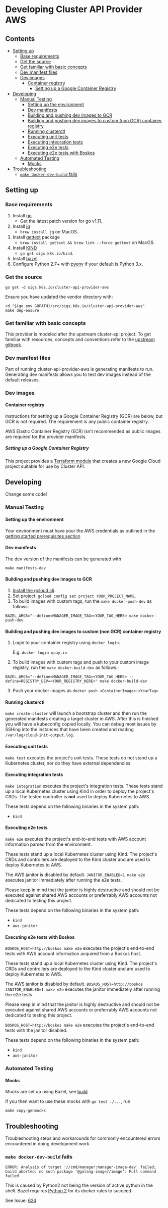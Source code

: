 # Developing Cluster API Provider AWS <!-- omit in toc -->

## Contents <!-- omit in toc -->

<!-- Below is generated using VSCode yzhang.markdown-all-in-one >

<!-- TOC depthFrom:2 -->

- [Setting up](#setting-up)
  - [Base requirements](#base-requirements)
  - [Get the source](#get-the-source)
  - [Get familiar with basic concepts](#get-familiar-with-basic-concepts)
  - [Dev manifest files](#dev-manifest-files)
  - [Dev images](#dev-images)
    - [Container registry](#container-registry)
      - [Setting up a Google Container Registry](#setting-up-a-google-container-registry)
- [Developing](#developing)
  - [Manual Testing](#manual-testing)
    - [Setting up the environment](#setting-up-the-environment)
    - [Dev manifests](#dev-manifests)
    - [Building and pushing dev images to GCR](#building-and-pushing-dev-images-to-gcr)
    - [Building and pushing dev images to custom (non GCR) container registry](#building-and-pushing-dev-images-to-custom-non-gcr-container-registry)
    - [Running clusterctl](#running-clusterctl)
    - [Executing unit tests](#executing-unit-tests)
    - [Executing integration tests](#executing-integration-tests)
    - [Executing e2e tests](#executing-e2e-tests)
    - [Executing e2e tests with Boskos](#executing-e2e-tests-with-boskos)
  - [Automated Testing](#automated-testing)
    - [Mocks](#mocks)
- [Troubleshooting](#troubleshooting)
  - [`make docker-dev-build` fails](#make-docker-dev-build-fails)

<!-- /TOC -->

## Setting up

### Base requirements

1. Install [go][go]
   - Get the latest patch version for go v1.11.
2. Install [jq][jq]
   - `brew install jq` on MacOS.
3. Install [gettext][gettext] package
   - `brew install gettext && brew link --force gettext` on MacOS.
4. Install [KIND][kind]
   - `go get sigs.k8s.io/kind`.
5. Install [bazel][bazel]
6. Configure Python 2.7+ with [pyenv][pyenv] if your default is Python 3.x.

[go]: https://golang.org/doc/install

### Get the source

`go get -d sigs.k8s.io/cluster-api-provider-aws`

Ensure you have updated the vendor directory with:

``` shell
cd "$(go env GOPATH)/src/sigs.k8s.io/cluster-api-provider-aws"
make dep-ensure
```

### Get familiar with basic concepts

This provider is modeled after the upstream cluster-api project. To get familiar
with resources, concepts and conventions refer to the [upstream gitbook](https://kubernetes-sigs.github.io/cluster-api/).

### Dev manifest files

Part of running cluster-api-provider-aws is generating manifests to run.
Generating dev manifests allows you to test dev images instead of the default
releases.

### Dev images

#### Container registry

Instructions for setting up a Google Container Registry (GCR) are below, but
GCR is not required. The requirement is any public container registry.

AWS Elastic Container Registry (ECR) isn't recommended as public images are required
for the provider manifests.

##### Setting up a Google Container Registry

This project provides a [Terraform module](../hack/terraform-gcr-init/README.md)
that creates a new Google Cloud project suitable for use by Cluster API.

## Developing

Change some code!

### Manual Testing

#### Setting up the environment

Your environment must have your the AWS credentials as outlined in the [getting
started prerequisites section](./getting-started.md#Prerequisites)

#### Dev manifests

The dev version of the manifests can be generated with

`make manifests-dev`

#### Building and pushing dev images to GCR

1. [Install the gcloud cli][gcloud_sdk].
2. Set project: `gcloud config set project YOUR_PROJECT_NAME`.
3. To build images with custom tags, run the `make docker-push-dev` as follows:

```(bash)
BAZEL_ARGS="--define=MANAGER_IMAGE_TAG=<YOUR_TAG_HERE> make docker-push-dev
```

#### Building and pushing dev images to custom (non GCR) container registry

1. Login to your container registry using `docker login`.

   E.g. `docker login quay.io`
2. To build images with custom tags and push to your custom image registry,
   run the `make docker-build-dev` as follows::

```(bash)
BAZEL_ARGS="--define=MANAGER_IMAGE_TAG=<YOUR_TAG_HERE> --define=REGISTRY_DEV=<YOUR_REGISTRY_HERE>" make docker-build-dev
```

3. Push your docker images as `docker push <ContainerImage>:<YourTag>`

#### Running clusterctl

`make create-cluster` will launch a bootstrap cluster and then run the generated
manifests creating a target cluster in AWS. After this is finished you will have
a kubeconfig copied locally. You can debug most issues by SSHing into the
instances that have been created and reading `/var/log/cloud-init-output.log`.

#### Executing unit tests

`make test` executes the project's unit tests. These tests do not stand up a
Kubernetes cluster, nor do they have external dependencies.

#### Executing integration tests
`make integration` executes the project's integration tests. These tests stand
up a local Kubernetes cluster using Kind in order to deploy the project's CRDs.
The tested controller is **not** used to deploy Kubernetes to AWS.

These tests depend on the following binaries in the system path:
* `kind`

#### Executing e2e tests
`make e2e` executes the project's end-to-end tests with AWS account
information parsed from the environment.

These tests stand up a local Kubernetes cluster using Kind. The project's CRDs 
and controllers are deployed to the Kind cluster and are used to deploy
Kubernetes to AWS.

The AWS janitor is disabled by default. `JANITOR_ENABLED=1 make e2e` executes
janitor immediately after running the e2e tests.

Please keep in mind that the janitor is highly destructive and should not
be executed against shared AWS accounts or preferrably AWS accounts not
dedicated to testing this project.

These tests depend on the following binaries in the system path:
* `kind`
* `aws-janitor`

#### Executing e2e tests with Boskos
`BOSKOS_HOST=http://boskos make e2e` executes the project's end-to-end tests
with AWS account information acquired from a Boskos host.

These tests stand up a local Kubernetes cluster using Kind. The project's CRDs 
and controllers are deployed to the Kind cluster and are used to deploy
Kubernetes to AWS.

The AWS janitor is disabled by default.
`BOSKOS_HOST=http://boskos JANITOR_ENABLED=1 make e2e` executes
the janitor immediately after running the e2e tests.

Please keep in mind that the janitor is highly destructive and should not
be executed against shared AWS accounts or preferrably AWS accounts not
dedicated to testing this project.

`BOSKOS_HOST=http://boskos make e2e` executes the project's
end-to-end tests with the janitor disabled.

These tests depend on the following binaries in the system path:
* `kind`
* `aws-janitor`

### Automated Testing

#### Mocks

Mocks are set up using Bazel, see [build](../../build)

If you then want to use these mocks with `go test ./...`, run

`make copy-genmocks`

## Troubleshooting

Troubleshooting steps and workarounds for commonly encountered errors
encountered in doing development work.

### `make docker-dev-build` fails

```(bash)
ERROR: Analysis of target '//cmd/manager:manager-image-dev' failed; build aborted: no such package '@golang-image//image': Pull command failed
```

This is caused by Python2 not being the version of active python in the shell. Bazel
requires [Python 2](https://github.com/kubernetes-sigs/cluster-api-provider-aws/blob/master/docs/development.md#base-requirements)
for its docker rules to succeed.

See Issue: [624](https://github.com/kubernetes-sigs/cluster-api-provider-aws/issues/624)

<!-- References -->

[jq]: https://stedolan.github.io/jq/download/
[image_pull_secrets]: https://kubernetes.io/docs/concepts/containers/images/#specifying-imagepullsecrets-on-a-pod
[ecr_credential_helper]: https://github.com/awslabs/amazon-ecr-credential-helper
[aws_vault]: https://github.com/99designs/aws-vault
[gcloud_sdk]: https://cloud.google.com/sdk/install
[gettext]: https://www.gnu.org/software/gettext/
[kind]: https://sigs.k8s.io/kind
[aws_cli]: https://docs.aws.amazon.com/cli/latest/userguide/installing.html
[bazel]: https://docs.bazel.build/versions/master/install.html
[pyenv]: https://github.com/pyenv/pyenv
